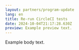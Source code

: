 ```yaml
---
layout: partners/program-update
lang: en
title: Re-run CircleCI tests
date: 2024-10-04T21:17:28.630Z
preview: E﻿xample preview text.
---
```

E﻿xample body text.